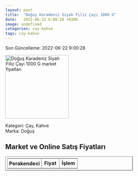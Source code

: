 ```yaml
---
layout: post
title:  "Doğuş Karadeniz Siyah Filiz Çayı 1000 G"
date:   2022-06-22 6:00:28 +0300
image: undefined
categories: cay-kahve
tags: cay-kahve
---
```


Son Güncelleme: 2022-06-22 9:00:28

<img src="undefined" width="200" alt="Doğuş Karadeniz Siyah Filiz Çayı 1000 G market fiyatları" />

Kategori: Çay, Kahve
<br />
Marka: Doğuş

<h2>Market ve Online Satış Fiyatları</h2>

<table border="1" style="padding: 5px;width:80%;">
  <tr>
    <td style="padding: 5px;"><strong>Perakendeci</strong></td>
    <td><strong>Fiyat</strong></td>
    <td><strong>İşlem</strong></td>
  </tr>
  
</table>
